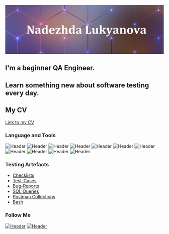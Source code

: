 ![Header](https://github.com/nadyalukyanova/nadyalukyanova/blob/main/assets/name.jpg)

## I'm a beginner QA Engineer. 
## Learn something new about software testing every day.

## My CV
[Link to my CV](https://disk.yandex.ru/i/r06OCowtqeR4ow)

### Language and Tools
![Header](https://img.shields.io/badge/QASE-090909?style=for-the-badge)
![Header](https://img.shields.io/badge/Jira-090909?style=for-the-badge&logo=jira&logoColor=136be1)
![Header](https://img.shields.io/badge/YouTrack-090909?style=for-the-badge)
![Header](https://img.shields.io/badge/Postman-090909?style=for-the-badge&logo=postman&logoColor=f76935)
![Header](https://img.shields.io/badge/Swagger-090909?style=for-the-badge&logo=swagger&logoColor=7ede2b)
![Header](https://img.shields.io/badge/Github-090909?style=for-the-badge&logo=github&logoColor=ffffff)
![Header](https://img.shields.io/badge/MySQL-090909?style=for-the-badge&logo=mysql&logoColor=ffffff)
![Header](https://img.shields.io/badge/DevTools-090909?style=for-the-badge&logo=googlechrome&logoColor=ffff00)
![Header](https://img.shields.io/badge/AndroidStudio-090909?style=for-the-badge&logo=androidstudio&logoColor=3ad07d)
![Header](https://img.shields.io/badge/Fiddler-090909?style=for-the-badge)
![Header](https://img.shields.io/badge/CharlesProxy-090909?style=for-the-badge&logo=charlesproxy)


### Testing Artefacts

- [Checklists](https://github.com/nadyalukyanova/Checklists.git)
- [Test-Cases](https://github.com/nadyalukyanova/Test-cases.git)
- [Bug-Reports](https://github.com/nadyalukyanova/Bug-Reports.git)
- [SQL Queries](https://github.com/nadyalukyanova/SQLqueries.git)
- [Postman Collections](https://github.com/nadyalukyanova/Postman-Collections.git)
- [Bash](https://github.com/nadyalukyanova/Bash.git)

### Follow Me

[![Header](https://img.shields.io/badge/Telegram-090909?style=for-the-badge&logo=telegram&logoColor=)](https://t.me/Spera_L)
[![Header](https://img.shields.io/badge/LinkedIn-090909?style=for-the-badge&logo=linkedin&logoColor=27A0D9)](https://www.linkedin.com/in/nadezhda-lukyanova/)
